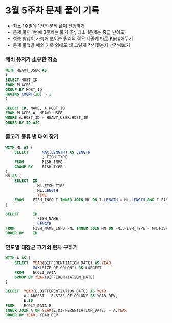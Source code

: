 # 3월 5주차 문제 풀이 기록

- 최소 1주일에 1번은 문제 풀이 진행하기
- 문제 풀이 1번에 3문제는 풀기 (단, 최소 1문제는 중급 난이도)
- 성능 향상이 가능해 보이는 쿼리의 경우 나중에 따로 Keep해두기
- 문제 풀었을 때의 기록 외에도 왜 그렇게 작성했는지 생각해보기

### 헤비 유저가 소유한 장소

```sql
WITH HEAVY_USER AS
(
SELECT HOST_ID
FROM PLACES
GROUP BY HOST_ID
HAVING COUNT(ID) > 1
)

SELECT ID, NAME, A.HOST_ID
FROM PLACES A, HEAVY_USER 
WHERE A.HOST_ID = HEAVY_USER.HOST_ID
ORDER BY ID ASC
```

### 물고기 종류 별 대어 찾기

```sql
WITH ML AS (
    SELECT      MAX(LENGTH) AS LENGTH
                , FISH_TYPE
    FROM        FISH_INFO
    GROUP BY    FISH_TYPE
),
MN AS (
    SELECT  ID
            , ML.FISH_TYPE
            , ML.LENGTH
            , TIME
    FROM    FISH_INFO I INNER JOIN ML ON I.LENGTH = ML.LENGTH AND I.FISH_TYPE = ML.FISH_TYPE
)

SELECT      ID
            , FISH_NAME
            , LENGTH
FROM        FISH_NAME_INFO FNI INNER JOIN MN ON FNI.FISH_TYPE = MN.FISH_TYPE
ORDER BY    ID
```

### 연도별 대장균 크기의 편차 구하기

```sql
WITH A AS (
    SELECT  YEAR(DIFFERENTIATION_DATE) AS YEAR,
            MAX(SIZE_OF_COLONY) AS LARGEST
    FROM    ECOLI_DATA
    GROUP BY YEAR(DIFFERENTIATION_DATE)
)

SELECT  YEAR(E.DIFFERENTIATION_DATE) AS YEAR,
        A.LARGEST - E.SIZE_OF_COLONY AS YEAR_DEV,
        E.ID
FROM    ECOLI_DATA E 
INNER JOIN A ON YEAR(E.DIFFERENTIATION_DATE) = A.YEAR
ORDER BY YEAR, YEAR_DEV
```